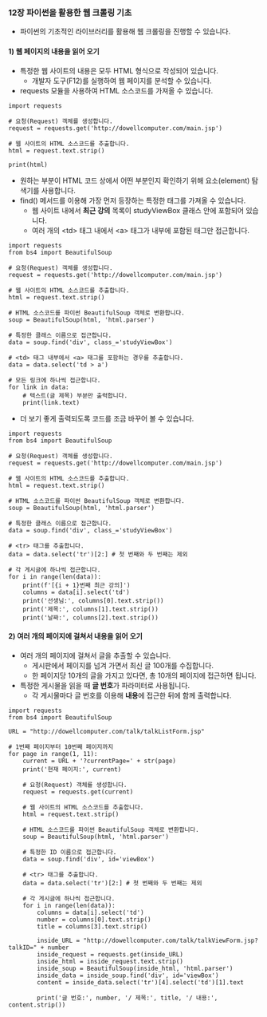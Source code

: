 ### 12장 파이썬을 활용한 웹 크롤링 기초

* 파이썬의 기초적인 라이브러리를 활용해 웹 크롤링을 진행할 수 있습니다.

#### 1) 웹 페이지의 내용을 읽어 오기

* 특정한 웹 사이트의 내용은 모두 HTML 형식으로 작성되어 있습니다.
    * 개발자 도구(F12)를 실행하여 웹 페이지를 분석할 수 있습니다.
* requests 모듈을 사용하여 HTML 소스코드를 가져올 수 있습니다.

```
import requests

# 요청(Request) 객체를 생성합니다.
request = requests.get('http://dowellcomputer.com/main.jsp')

# 웹 사이트의 HTML 소스코드를 추출합니다.
html = request.text.strip()

print(html)
```

* 원하는 부분이 HTML 코드 상에서 어떤 부분인지 확인하기 위해 요소(element) 탐색기를 사용합니다.
* find() 메서드를 이용해 가장 먼저 등장하는 특정한 태그를 가져올 수 있습니다.
    * 웹 사이트 내에서 <b>최근 강의</b> 목록이 studyViewBox 클래스 안에 포함되어 있습니다.
    * 여러 개의 &lt;td&gt; 태그 내에서 &lt;a&gt; 태그가 내부에 포함된 태그만 접근합니다.

```
import requests
from bs4 import BeautifulSoup

# 요청(Request) 객체를 생성합니다.
request = requests.get('http://dowellcomputer.com/main.jsp')

# 웹 사이트의 HTML 소스코드를 추출합니다.
html = request.text.strip()

# HTML 소스코드를 파이썬 BeautifulSoup 객체로 변환합니다.
soup = BeautifulSoup(html, 'html.parser')

# 특정한 클래스 이름으로 접근합니다.
data = soup.find('div', class_='studyViewBox')

# <td> 태그 내부에서 <a> 태그를 포함하는 경우를 추출합니다.
data = data.select('td > a')

# 모든 링크에 하나씩 접근합니다.
for link in data:
    # 텍스트(글 제목) 부분만 출력합니다.
    print(link.text)
```

* 더 보기 좋게 출력되도록 코드를 조금 바꾸어 볼 수 있습니다.

```
import requests
from bs4 import BeautifulSoup

# 요청(Request) 객체를 생성합니다.
request = requests.get('http://dowellcomputer.com/main.jsp')

# 웹 사이트의 HTML 소스코드를 추출합니다.
html = request.text.strip()

# HTML 소스코드를 파이썬 BeautifulSoup 객체로 변환합니다.
soup = BeautifulSoup(html, 'html.parser')

# 특정한 클래스 이름으로 접근합니다.
data = soup.find('div', class_='studyViewBox')

# <tr> 태그를 추출합니다.
data = data.select('tr')[2:] # 첫 번째와 두 번째는 제외

# 각 게시글에 하나씩 접근합니다.
for i in range(len(data)): 
    print(f'[{i + 1}번째 최근 강의]')
    columns = data[i].select('td')
    print('선생님:', columns[0].text.strip())
    print('제목:', columns[1].text.strip())
    print('날짜:', columns[2].text.strip())
```

#### 2) 여러 개의 페이지에 걸쳐서 내용을 읽어 오기

* 여러 개의 페이지에 걸쳐서 글을 추출할 수 있습니다.
    * 게시판에서 페이지를 넘겨 가면서 최신 글 100개를 수집합니다.
    * 한 페이지당 10개의 글을 가지고 있다면, 총 10개의 페이지에 접근하면 됩니다.
* 특정한 게시물을 읽을 때 <b>글 번호</b>가 파라미터로 사용됩니다.
    * 각 게시물마다 글 번호를 이용해 <b>내용</b>에 접근한 뒤에 함께 출력합니다.

```
import requests
from bs4 import BeautifulSoup

URL = "http://dowellcomputer.com/talk/talkListForm.jsp"

# 1번째 페이지부터 10번째 페이지까지
for page in range(1, 11):
    current = URL + '?currentPage=' + str(page)
    print('현재 페이지:', current)
    
    # 요청(Request) 객체를 생성합니다.
    request = requests.get(current)

    # 웹 사이트의 HTML 소스코드를 추출합니다.
    html = request.text.strip()

    # HTML 소스코드를 파이썬 BeautifulSoup 객체로 변환합니다.
    soup = BeautifulSoup(html, 'html.parser')

    # 특정한 ID 이름으로 접근합니다.
    data = soup.find('div', id='viewBox')

    # <tr> 태그를 추출합니다.
    data = data.select('tr')[2:] # 첫 번째와 두 번째는 제외

    # 각 게시글에 하나씩 접근합니다.
    for i in range(len(data)): 
        columns = data[i].select('td')
        number = columns[0].text.strip()
        title = columns[3].text.strip()

        inside_URL = "http://dowellcomputer.com/talk/talkViewForm.jsp?talkID=" + number
        inside_request = requests.get(inside_URL)
        inside_html = inside_request.text.strip()
        inside_soup = BeautifulSoup(inside_html, 'html.parser')
        inside_data = inside_soup.find('div', id='viewBox')
        content = inside_data.select('tr')[4].select('td')[1].text

        print('글 번호:', number, '/ 제목:', title, '/ 내용:', content.strip())
```
